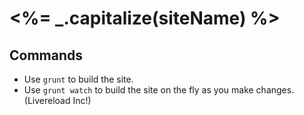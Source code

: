 # <%= _.capitalize(siteName) %>

## Commands

* Use `grunt` to build the site.
* Use `grunt watch` to build the site on the fly as you make changes. (Livereload Inc!)